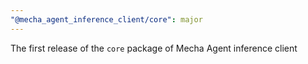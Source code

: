 ```yaml
---
"@mecha_agent_inference_client/core": major
---
```


The first release of the `core` package of Mecha Agent inference client
